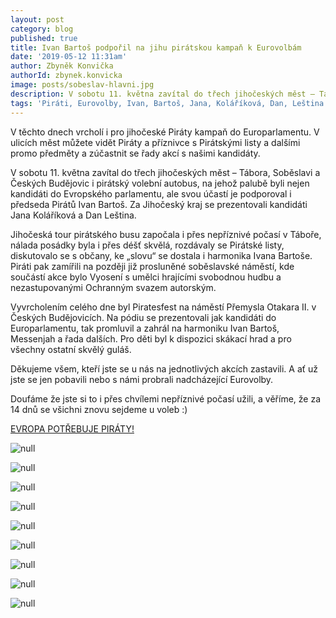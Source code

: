 ```yaml
---
layout: post
category: blog
published: true
title: Ivan Bartoš podpořil na jihu pirátskou kampaň k Eurovolbám
date: '2019-05-12 11:31am'
author: Zbyněk Konvička
authorId: zbynek.konvicka
image: posts/sobeslav-hlavni.jpg
description: V sobotu 11. května zavítal do třech jihočeských měst – Tábora, Soběslavi a Českých Budějovic i pirátský volební autobus, na jehož palubě byli nejen kandidáti do Evropského parlamentu, ale svou účastí je podporoval i předseda Pirátů Ivan Bartoš. Za Jihočeský kraj se prezentovali kandidáti Janu Koláříková a Dan Leština.
tags: 'Piráti, Eurovolby, Ivan, Bartoš, Jana, Koláříková, Dan, Leština'
---
```

V těchto dnech vrcholí i pro jihočeské Piráty kampaň do Europarlamentu. V ulicích měst můžete vidět Piráty a příznivce s Pirátskými listy a dalšími promo předměty a zúčastnit se řady akcí s našimi kandidáty. 

V sobotu 11. května zavítal do třech jihočeských měst – Tábora, Soběslavi a Českých Budějovic i pirátský volební autobus, na jehož palubě byli nejen kandidáti do Evropského parlamentu, ale svou účastí je podporoval i předseda Pirátů Ivan Bartoš. Za Jihočeský kraj se prezentovali kandidáti Jana Koláříková a Dan Leština.

Jihočeská tour pirátského busu započala i přes nepříznivé počasí v Táboře, nálada posádky byla i přes déšť skvělá, rozdávaly se Pirátské listy, diskutovalo se s občany, ke „slovu“ se dostala i harmonika Ivana Bartoše. Piráti pak zamířili na později již prosluněné soběslavské náměstí, kde součástí akce bylo Vyosení s umělci hrajícími svobodnou hudbu a nezastupovanými Ochranným svazem autorským.

Vyvrcholením celého dne byl Piratesfest na náměstí Přemysla Otakara II. v Českých Budějovicích. Na pódiu se prezentovali jak kandidáti do Europarlamentu, tak promluvil a zahrál na harmoniku Ivan Bartoš, Messenjah a řada dalších. Pro děti byl k dispozici skákací hrad a pro všechny ostatní skvělý guláš. 

Děkujeme všem, kteří jste se u nás na jednotlivých akcích zastavili. A ať už jste se jen pobavili nebo s námi probrali nadcházející Eurovolby. 

Doufáme že jste si to i přes chvílemi nepříznivé počasí užili, a věříme, že za 14 dnů se všichni znovu sejdeme u voleb :)

[EVROPA POTŘEBUJE PIRÁTY!](https://evropapotrebuje.cz/)

![null](/assets/img/posts/tabor-2.jpg)

![null](/assets/img/posts/tabor-1.jpg)

![null](/assets/img/posts/sobeslav-8.jpg)

![null](/assets/img/posts/sobeslav-20.jpg)

![null](/assets/img/posts/sobeslav-10.jpg)

![null](/assets/img/posts/cb-1.jpg)

![null](/assets/img/posts/cb-4.jpg)

![null](/assets/img/posts/cb-40.jpg)

![null](/assets/img/posts/cb-99.jpg)
